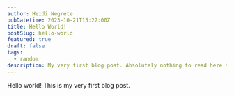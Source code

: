 ```yaml
---
author: Heidi Negrete
pubDatetime: 2023-10-21T15:22:00Z
title: Hello World!
postSlug: hello-world
featured: true
draft: false
tags:
  - random
description: My very first blog post. Absolutely nothing to read here to be honest.
---
```


Hello world! This is my very first blog post.
